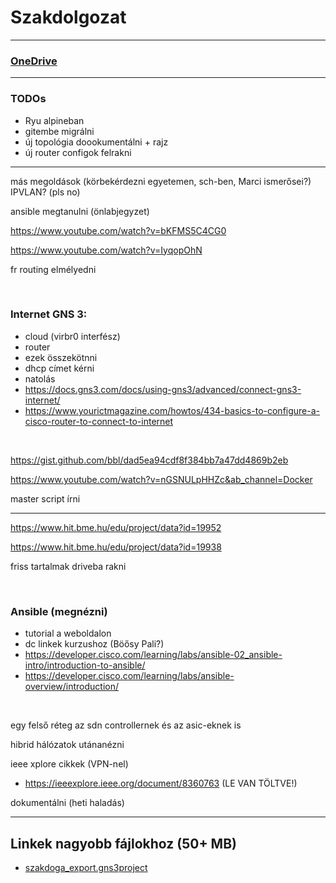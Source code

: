 # Szakdolgozat 

---

### [OneDrive](https://bmeedu-my.sharepoint.com/personal/dengyel_b_edu_bme_hu/_layouts/15/onedrive.aspx?id=%2Fpersonal%2Fdengyel_b_edu_bme_hu%2FDocuments%2FÖnlab&ga=1)


---

### TODOs
- Ryu alpineban
- gitembe migrálni
- új topológia doookumentálni + rajz
- új router configok felrakni

---

más megoldások (körbekérdezni egyetemen, sch-ben, Marci ismerősei?)
	IPVLAN? (pls no)

ansible megtanulni (önlabjegyzet)

https://www.youtube.com/watch?v=bKFMS5C4CG0

https://www.youtube.com/watch?v=IyqopOhN

fr routing elmélyedni

<br>

### Internet GNS 3:
- cloud (virbr0 interfész)
- router
- ezek összekötnni
- dhcp címet kérni
- natolás
- https://docs.gns3.com/docs/using-gns3/advanced/connect-gns3-internet/
- https://www.yourictmagazine.com/howtos/434-basics-to-configure-a-cisco-router-to-connect-to-internet

<br>

https://gist.github.com/bbl/dad5ea94cdf8f384bb7a47dd4869b2eb

https://www.youtube.com/watch?v=nGSNULpHHZc&ab_channel=Docker

master script írni

---

https://www.hit.bme.hu/edu/project/data?id=19952

https://www.hit.bme.hu/edu/project/data?id=19938

friss tartalmak driveba rakni

<br>

### Ansible (megnézni)
- tutorial a weboldalon
- dc linkek kurzushoz (Böősy Pali?)
- https://developer.cisco.com/learning/labs/ansible-02_ansible-intro/introduction-to-ansible/
- https://developer.cisco.com/learning/labs/ansible-overview/introduction/

<br>

egy felső réteg az sdn controllernek és az asic-eknek is

hibrid hálózatok utánanézni

ieee xplore cikkek (VPN-nel)
- https://ieeexplore.ieee.org/document/8360763 (LE VAN TÖLTVE!)

dokumentálni (heti haladás)

---

## Linkek nagyobb fájlokhoz (50+ MB)

- [szakdoga_export.gns3project](https://bmeedu-my.sharepoint.com/personal/dengyel_b_edu_bme_hu/_layouts/15/onedrive.aspx?ga=1&id=%2Fpersonal%2Fdengyel_b_edu_bme_hu%2FDocuments%2FÖnlab%2Fszakdoga_export%2Egns3project&parent=%2Fpersonal%2Fdengyel_b_edu_bme_hu%2FDocuments%2FÖnlab)
